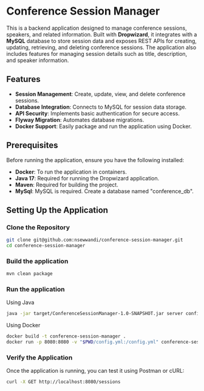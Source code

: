 # Conference Session Manager

This is a backend application designed to manage conference sessions, speakers, and related information. Built with **Dropwizard**, it integrates with a **MySQL** database to store session data and exposes REST APIs for creating, updating, retrieving, and deleting conference sessions. The application also includes features for managing session details such as title, description, and speaker information.

## Features

- **Session Management**: Create, update, view, and delete conference sessions.
- **Database Integration**: Connects to MySQL for session data storage.
- **API Security**: Implements basic authentication for secure access.
- **Flyway Migration**: Automates database migrations.
- **Docker Support**: Easily package and run the application using Docker.

## Prerequisites

Before running the application, ensure you have the following installed:

- **Docker**: To run the application in containers.
- **Java 17**: Required for running the Dropwizard application.
- **Maven**: Required for building the project.
- **MySql**: MySQL is required. Create a database named "conference_db".

## Setting Up the Application

### Clone the Repository

```bash
git clone git@github.com:nsewwandi/conference-session-manager.git
cd conference-session-manager
```
### Build the application

```bash
mvn clean package
```

### Run the application

Using Java

```bash
java -jar target/ConferenceSessionManager-1.0-SNAPSHOT.jar server config.yml
```

Using Docker

```bash
docker build -t conference-session-manager .
docker run -p 8080:8080 -v "$PWD/config.yml:/config.yml" conference-session-manager
```

### Verify the Application

Once the application is running, you can test it using Postman or cURL:

```bash
curl -X GET http://localhost:8080/sessions
```
